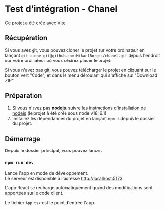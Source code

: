 # Test d'intégration - Chanel

Ce projet a été créé avec [Vite](https://vitejs.dev/).

## Récupération

Si vous avez git, vous pouvez cloner le projet sur votre ordinateur en lançant `git clone git@github.com:MikaelBorges/chanel.git` depuis l'endroit sur votre ordinateur où vous désirez placer le projet.

Si vous n'avez pas git, vous pouvez télécharger le projet en cliquant sur le bouton vert "Code", et dans le menu déroulant qui s'affiche sur "Download ZIP"

## Préparation

1. Si vous n'avez pas **nodejs**, suivre les [instructions d'installation de nodejs](https://nodejs.org/en/download/) (le projet à été créé sous node v18.16.1)
2. Installez les dépendances du projet en lançant `npm i` depuis le dossier du projet.

## Démarrage

Depuis le dossier principal, vous pouvez lancer:

### `npm run dev`

Lance l'app en mode de développement.\
Le serveur est disponible à l'adresse [http://localhost:5173](http://localhost:5173).

L'app React se recharge automatiquement quand des modifications sont apportées sur le code client.

Le fichier `App.tsx` est le point d'entrée l'app.
